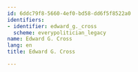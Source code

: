 ```yaml
---
id: 6ddc79f8-5660-4ef0-bd58-dd6f5f8522a0
identifiers:
- identifier: edward_g._cross
  scheme: everypolitician_legacy
name: Edward G. Cross
lang: en
title: Edward G. Cross

---
```

